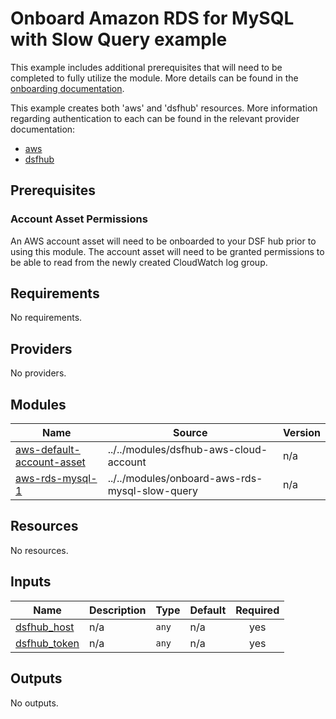 # Onboard Amazon RDS for MySQL with Slow Query example
This example includes additional prerequisites that will need to be completed to fully utilize the module. More details can be found in the [onboarding documentation](https://docs.imperva.com/bundle/onboarding-databases-to-sonar-reference-guide/page/Amazon-RDS-for-MySQL-Onboarding-Steps_48367035.html).

This example creates both 'aws' and 'dsfhub' resources. More information regarding authentication to each can be found in the relevant provider documentation:
- [aws](https://registry.terraform.io/providers/hashicorp/aws/latest/docs)
- [dsfhub](https://registry.terraform.io/providers/imperva/dsfhub/latest/docs)

## Prerequisites
### Account Asset Permissions
An AWS account asset will need to be onboarded to your DSF hub prior to using this module. The account asset will need to be granted permissions to be able to read from the newly created CloudWatch log group. 

<!-- BEGIN_TF_DOCS -->
## Requirements

No requirements.

## Providers

No providers.

## Modules

| Name | Source | Version |
|------|--------|---------|
| <a name="module_aws-default-account-asset"></a> [aws-default-account-asset](#module\_aws-default-account-asset) | ../../modules/dsfhub-aws-cloud-account | n/a |
| <a name="module_aws-rds-mysql-1"></a> [aws-rds-mysql-1](#module\_aws-rds-mysql-1) | ../../modules/onboard-aws-rds-mysql-slow-query | n/a |

## Resources

No resources.

## Inputs

| Name | Description | Type | Default | Required |
|------|-------------|------|---------|:--------:|
| <a name="input_dsfhub_host"></a> [dsfhub\_host](#input\_dsfhub\_host) | n/a | `any` | n/a | yes |
| <a name="input_dsfhub_token"></a> [dsfhub\_token](#input\_dsfhub\_token) | n/a | `any` | n/a | yes |

## Outputs

No outputs.
<!-- END_TF_DOCS -->